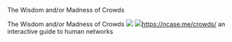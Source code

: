 The Wisdom and/or Madness of Crowds

The Wisdom and/or Madness of Crowds
![](../_resources/47236623d5203e58dfe7e00f985bf76a.png)
![](../_resources/0505b5ff91c4c299618b7ac3871a5e8b.png)https://ncase.me/crowds/
an interactive guide to human networks